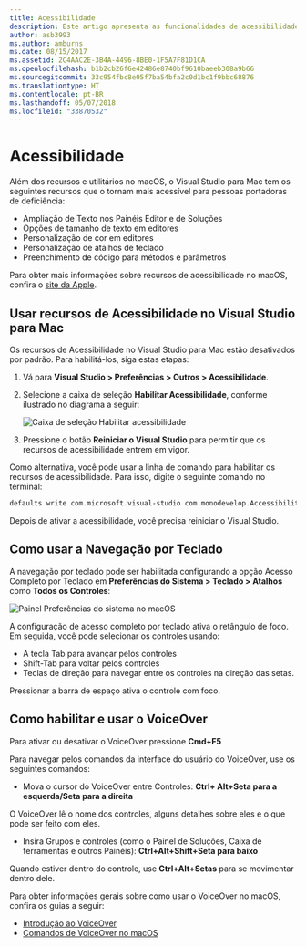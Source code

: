 ```yaml
---
title: Acessibilidade
description: Este artigo apresenta as funcionalidades de acessibilidade do Visual Studio para Mac e como elas podem ser habilitadas.
author: asb3993
ms.author: amburns
ms.date: 08/15/2017
ms.assetid: 2C4AAC2E-3B4A-4496-8BE0-1F5A7F81D1CA
ms.openlocfilehash: b1b2cb26f6e42486e8740bf9610baeeb308a9b66
ms.sourcegitcommit: 33c954fbc8e05f7ba54bfa2c0d1bc1f9bbc68876
ms.translationtype: HT
ms.contentlocale: pt-BR
ms.lasthandoff: 05/07/2018
ms.locfileid: "33870532"
---
```

# <a name="accessibility"></a>Acessibilidade

Além dos recursos e utilitários no macOS, o Visual Studio para Mac tem os seguintes recursos que o tornam mais acessível para pessoas portadoras de deficiência:

- Ampliação de Texto nos Painéis Editor e de Soluções
- Opções de tamanho de texto em editores
- Personalização de cor em editores
- Personalização de atalhos de teclado
- Preenchimento de código para métodos e parâmetros 

Para obter mais informações sobre recursos de acessibilidade no macOS, confira o [site da Apple](https://www.apple.com/accessibility/mac/).

## <a name="using-accessibility-features-in-visual-studio-for-mac"></a>Usar recursos de Acessibilidade no Visual Studio para Mac

Os recursos de Acessibilidade no Visual Studio para Mac estão desativados por padrão. Para habilitá-los, siga estas etapas:

1. Vá para **Visual Studio > Preferências > Outros > Acessibilidade**.

2. Selecione a caixa de seleção **Habilitar Acessibilidade**, conforme ilustrado no diagrama a seguir:

    ![Caixa de seleção Habilitar acessibilidade](media/accessibility-image1.png)

3. Pressione o botão **Reiniciar o Visual Studio** para permitir que os recursos de acessibilidade entrem em vigor.


Como alternativa, você pode usar a linha de comando para habilitar os recursos de acessibilidade. Para isso, digite o seguinte comando no terminal: 

```bash
defaults write com.microsoft.visual-studio com.monodevelop.AccessibilityEnabled 1 
```

Depois de ativar a acessibilidade, você precisa reiniciar o Visual Studio.

## <a name="how-to-use-keyboard-navigation"></a>Como usar a Navegação por Teclado

A navegação por teclado pode ser habilitada configurando a opção Acesso Completo por Teclado em **Preferências do Sistema > Teclado > Atalhos** como **Todos os Controles**:

  ![Painel Preferências do sistema no macOS](media/accessibility-image2.png)

A configuração de acesso completo por teclado ativa o retângulo de foco. Em seguida, você pode selecionar os controles usando:
- A tecla Tab para avançar pelos controles
- Shift-Tab para voltar pelos controles
- Teclas de direção para navegar entre os controles na direção das setas. 

Pressionar a barra de espaço ativa o controle com foco.

## <a name="how-to-enable-and-use-voice-over"></a>Como habilitar e usar o VoiceOver

Para ativar ou desativar o VoiceOver pressione **Cmd+F5**

Para navegar pelos comandos da interface do usuário do VoiceOver, use os seguintes comandos:

- Mova o cursor do VoiceOver entre Controles: **Ctrl+ Alt+Seta para a esquerda/Seta para a direita**

O VoiceOver lê o nome dos controles, alguns detalhes sobre eles e o que pode ser feito com eles. 

- Insira Grupos e controles (como o Painel de Soluções, Caixa de ferramentas e outros Painéis): **Ctrl+Alt+Shift+Seta para baixo**

Quando estiver dentro do controle, use **Ctrl+Alt+Setas** para se movimentar dentro dele. 
 
Para obter informações gerais sobre como usar o VoiceOver no macOS, confira os guias a seguir:

- [Introdução ao VoiceOver](https://help.apple.com/voiceover/info/guide/10.12/)
- [Comandos de VoiceOver no macOS](http://lab.dotjay.com/notes/voiceover-commands/)
